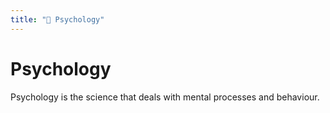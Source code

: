 ```yaml
---
title: "🧠 Psychology"
---
```


# Psychology

Psychology is the science that deals with mental processes and behaviour.
